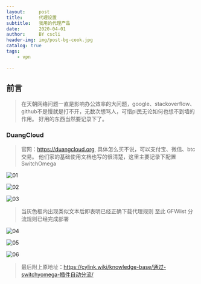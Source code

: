 ```yaml
---
layout:     post
title:      代理设置
subtitle:   我用的代理产品
date:       2020-04-01
author:     BY cscli
header-img: img/post-bg-cook.jpg
catalog: true
tags:
    - vpn

---
```

## 前言

>在天朝网络问题一直是影响办公效率的大问题，google、stackoverflow、github不是慢就是打不开，无数次想骂人，可惜pi民无论如何也想不到墙的作用。
>好用的东西当然要记录下了。

### DuangCloud
>官网：https://duangcloud.org, 具体怎么买不说，可以支付宝、微信、btc交易。
>他们家的基础使用文档也写的很清楚，这里主要记录下配置 SwitchOmega

![01](D:\10myblog\cscli.github.io\img\01.jpg)

![02](D:\10myblog\cscli.github.io\img\02.jpg)

![03](D:\10myblog\cscli.github.io\img\03.jpg)

>当灰色框内出现类似文本后即表明已经正确下载代理规则
>至此 GFWlist 分流规则已经完成部署

![04](D:\10myblog\cscli.github.io\img\04.jpg)

![05](D:\10myblog\cscli.github.io\img\05.jpg)

![06](D:\10myblog\cscli.github.io\img\06.jpg)

>最后附上原地址：<https://cylink.wiki/knowledge-base/通过-switchyomega-插件自动分流/>
